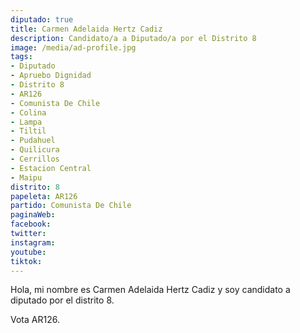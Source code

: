 ```yaml
---
diputado: true
title: Carmen Adelaida Hertz Cadiz
description: Candidato/a a Diputado/a por el Distrito 8
image: /media/ad-profile.jpg
tags:
- Diputado
- Apruebo Dignidad
- Distrito 8
- AR126
- Comunista De Chile
- Colina
- Lampa
- Tiltil
- Pudahuel
- Quilicura
- Cerrillos
- Estacion Central
- Maipu
distrito: 8
papeleta: AR126
partido: Comunista De Chile
paginaWeb:
facebook:
twitter:
instagram:
youtube:
tiktok:
---
```

Hola, mi nombre es Carmen Adelaida Hertz Cadiz y soy candidato a diputado por el distrito 8.

Vota AR126.
